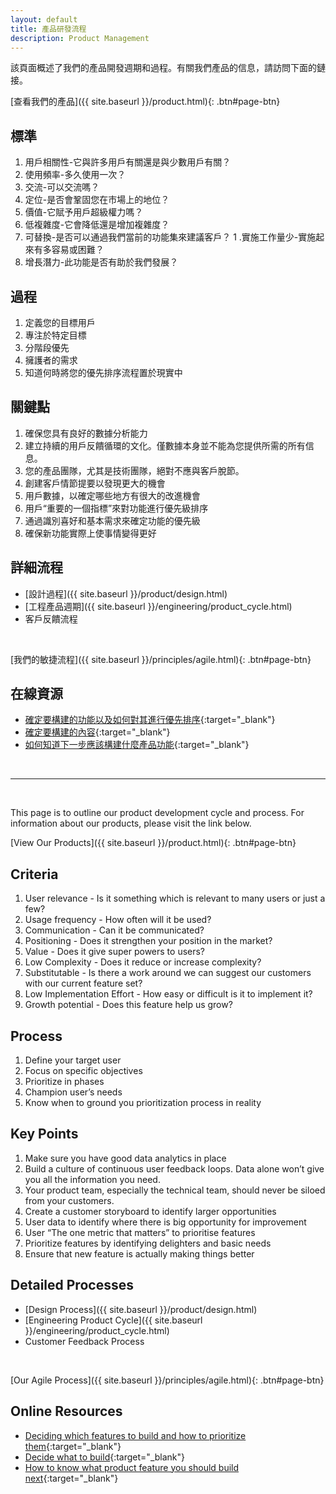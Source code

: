 ```yaml
---
layout: default
title: 產品研發流程
description: Product Management
---
```


<a name="zh-tw"></a>

該頁面概述了我們的產品開發週期和過程。有關我們產品的信息，請訪問下面的鏈接。

[查看我們的產品]({{ site.baseurl }}/product.html){: .btn#page-btn}

## 標準

1. 用戶相關性-它與許多用戶有關還是與少數用戶有關？
1. 使用頻率-多久使用一次？
1. 交流-可以交流嗎？
1. 定位-是否會鞏固您在市場上的地位？
1. 價值-它賦予用戶超級權力嗎？
1. 低複雜度-它會降低還是增加複雜度？
1. 可替換-是否可以通過我們當前的功能集來建議客戶？
1 .實施工作量少-實施起來有多容易或困難？
1. 增長潛力-此功能是否有助於我們發展？

## 過程

1. 定義您的目標用戶
1. 專注於特定目標
1. 分階段優先
1. 擁護者的需求
1. 知道何時將您的優先排序流程置於現實中

## 關鍵點

1. 確保您具有良好的數據分析能力
1. 建立持續的用戶反饋循環的文化。僅數據本身並不能為您提供所需的所有信息。
1. 您的產品團隊，尤其是技術團隊，絕對不應與客戶脫節。
1. 創建客戶情節提要以發現更大的機會
1. 用戶數據，以確定哪些地方有很大的改進機會
1. 用戶“重要的一個指標”來對功能進行優先級排序
1. 通過識別喜好和基本需求來確定功能的優先級
1. 確保新功能實際上使事情變得更好

## 詳細流程

* [設計過程]({{ site.baseurl }}/product/design.html)
* [工程產品週期]({{ site.baseurl }}/engineering/product_cycle.html)
* 客戶反饋流程

<br>

[我們的敏捷流程]({{ site.baseurl }}/principles/agile.html){: .btn#page-btn}

## 在線資源

* [確定要構建的功能以及如何對其進行優先排序](https://medium.com/pminsider/deciding-which-features-to-build-and-how-to-prioritize-them-e6cf22005cb1){:target="_blank"}
* [確定要構建的內容](https://www.productboard.com/pm-101/decide-what-to-build/){:target="_blank"}
* [如何知道下一步應該構建什麼產品功能](https://thepathforward.io/how-know-what-product-feature-you-should-build-next/){:target="_blank"}


<br>

---

<a name="en"></a>

<br>

This page is to outline our product development cycle and process. For information about our products, please visit the link below.

[View Our Products]({{ site.baseurl }}/product.html){: .btn#page-btn}

## Criteria

1. User relevance - Is it something which is relevant to many users or just a few?
1. Usage frequency - How often will it be used?
1. Communication - Can it be communicated?
1. Positioning - Does it strengthen your position in the market?
1. Value - Does it give super powers to users?
1. Low Complexity - Does it reduce or increase complexity?
1. Substitutable - Is there a work around we can suggest our customers with our current feature set?
1. Low Implementation Effort - How easy or difficult is it to implement it?
1. Growth potential - Does this feature help us grow?

## Process

1. Define your target user
1. Focus on specific objectives
1. Prioritize in phases
1. Champion user’s needs
1. Know when to ground you prioritization process in reality

## Key Points

1. Make sure you have good data analytics in place
1. Build a culture of continuous user feedback loops. Data alone won’t give you all the information you need.
1. Your product team, especially the technical team, should never be siloed from your customers.
1. Create a customer storyboard to identify larger opportunities
1. User data to identify where there is big opportunity for improvement
1. User “The one metric that matters” to prioritise features
1. Prioritize features by identifying delighters and basic needs
1. Ensure that new feature is actually making things better

## Detailed Processes

* [Design Process]({{ site.baseurl }}/product/design.html)
* [Engineering Product Cycle]({{ site.baseurl }}/engineering/product_cycle.html)
* Customer Feedback Process

<br>

[Our Agile Process]({{ site.baseurl }}/principles/agile.html){: .btn#page-btn}

## Online Resources

* [Deciding which features to build and how to prioritize them](https://medium.com/pminsider/deciding-which-features-to-build-and-how-to-prioritize-them-e6cf22005cb1){:target="_blank"}
* [Decide what to build](https://www.productboard.com/pm-101/decide-what-to-build/){:target="_blank"}
* [How to know what product feature you should build next](https://thepathforward.io/how-know-what-product-feature-you-should-build-next/){:target="_blank"}
